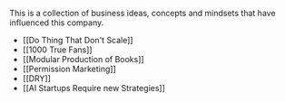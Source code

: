 This is a collection of business ideas, concepts and mindsets that have influenced this company.

- [[Do Thing That Don't Scale]]
- [[1000 True Fans]]
- [[Modular Production of Books]]
- [[Permission Marketing]]
- [[DRY]]
- [[AI Startups Require new Strategies]]
